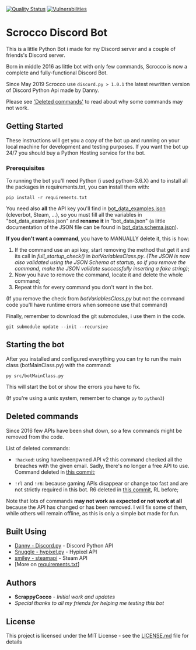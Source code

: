 [![Quality Status](https://sonarcloud.io/api/project_badges/measure?project=ScrappyCocco_ScroccoDiscordBot&metric=alert_status
)](https://sonarcloud.io/dashboard?id=ScrappyCocco_ScroccoDiscordBot) [![Vulnerabilities](https://sonarcloud.io/api/project_badges/measure?project=ScrappyCocco_ScroccoDiscordBot&metric=vulnerabilities)](https://sonarcloud.io/dashboard?id=ScrappyCocco_ScroccoDiscordBot)

# Scrocco Discord Bot
This is a little Python Bot i made for my Discord server and a couple of friends's Discord server.

Born in middle 2016 as little bot with only few commands, Scrocco is now a complete and fully-functional Discord Bot.

Since May 2019 Scrocco use `discord.py > 1.0.1` the latest rewritten version of Discord Python Api made by Danny.

Please see ['Deleted commands'](https://github.com/ScrappyCocco/ScroccoDiscordBot#deleted-commands) to read about why some commands may not work.

## Getting Started

These instructions will get you a copy of the bot up and running on your local machine for development and testing purposes.
If you want the bot up 24/7 you should buy a Python Hosting service for the bot.

### Prerequisites

To running the bot you'll need Python (i used python-3.6.X) and to install all the packages in requirements.txt, you can install them with:

```
pip install -r requirements.txt
```

You need also **all** the API key you'll find in [bot_data_examples.json](src/json/bot_data_examples.json) (cleverbot, Steam, ...),
so you must fill all the variables in "bot_data_examples.json" and **rename it** in "bot_data.json"
(a little documentation of the JSON file can be found in [bot_data.schema.json](src/json/bot_data.schema.json)).

**If you don't want a command**, you have to MANUALLY delete it, this is how: 
1. If the command use an api key, start removing the method that get it and its call in _full_startup_check()_ in _botVariablesClass.py_.
*(The JSON is now also validated using the JSON Schema at startup, so if you remove the command, make the JSON validate successfully inserting a fake string)*;
1. Now you have to remove the command, locate it and delete the whole command;
1. Repeat this for every command you don't want in the bot.

(If you remove the check from _botVariablesClass.py_ but not the command code you'll have runtime errors when someone use that command)

Finally, remember to download the git submodules, i use them in the code.
```
git submodule update --init --recursive
```

## Starting the bot

After you installed and configured everything you can try to run the main class (botMainClass.py) with the command:
```
py src/botMainClass.py
``` 
This will start the bot or show the errors you have to fix.

(If you're using a unix system, remember to change `py` to `python3`)

## Deleted commands
Since 2016 few APIs have been shut down, so a few commands might be removed from the code.

List of deleted commands:
* `!hacked`: using haveibeenpwned API v2 this command checked all the breaches with the given email.
Sadly, there's no longer a free API to use. Command deleted in [this commit](https://github.com/ScrappyCocco/ScroccoDiscordBot/commit/8c90ac7c436ce352094568cd8bc50dd28a1ca6a8);

* `!rl` and `!r6`: because gaming APIs disappear or change too fast and are not strictly required in this bot. R6 deleted in [this commit](https://github.com/ScrappyCocco/ScroccoDiscordBot/commit/d44a49bc5b9bafb2b90d8ebdb51f87f86fbfbdc8), RL before;

Note that lots of commands **may not work as expected or not work at all** because the API has changed or has been removed. I will fix some of them, while others will remain offline, as this is only a simple bot made for fun.

## Built Using

* [Danny - Discord.py](https://github.com/Rapptz/discord.py) - Discord Python API
* [Snuggle - hypixel.py](https://github.com/Snuggle/hypixel.py) - Hypixel API
* [smiley - steamapi](https://github.com/smiley/steamapi) - Steam API
* [More on [requirements.txt](requirements.txt)]

## Authors

* **ScrappyCocco** - *Initial work and updates*
* *Special thanks to all my friends for helping me testing this bot*

## License

This project is licensed under the MIT License - see the [LICENSE.md](LICENSE.md) file for details
